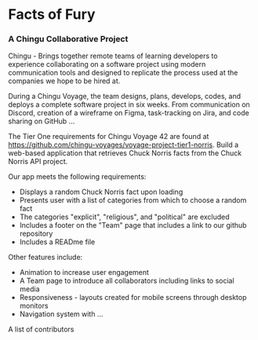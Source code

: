 # Facts of Fury

### A Chingu Collaborative Project

Chingu - Brings together remote teams of learning developers to experience collaborating on a software project using modern communication tools and designed to replicate the process used at the companies we hope to be hired at.

During a Chingu Voyage, the team designs, plans, develops, codes, and deploys a complete software project in six weeks.  From communication on Discord, creation of a wireframe on Figma, task-tracking on Jira, and code sharing on GitHub ...

The Tier One requirements for Chingu Voyage 42 are found at https://github.com/chingu-voyages/voyage-project-tier1-norris.  Build a web-based application that retrieves Chuck Norris facts from the Chuck Norris API project.  

Our app meets the following requirements:
* Displays a random Chuck Norris fact upon loading
* Presents user with a list of categories from which to choose a random fact
* The categories "explicit", "religious", and "political" are excluded
* Includes a footer on the "Team" page that includes a link to our github repository
* Includes a READme file

Other features include:
* Animation to increase user engagement
* A Team page to introduce all collaborators including links to social media
* Responsiveness - layouts created for mobile screens through desktop monitors
* Navigation system with ...



A list of contributors


